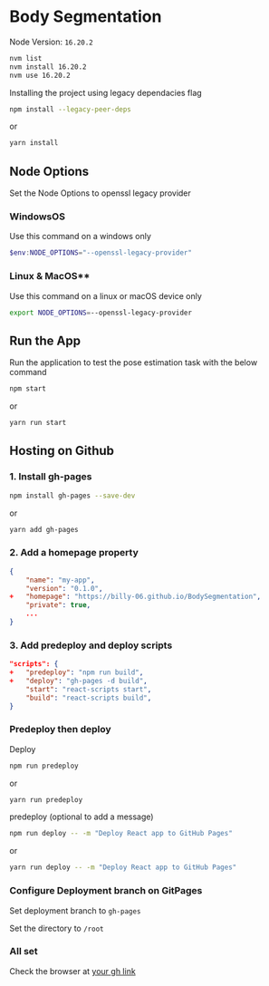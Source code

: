 # Body Segmentation

Node Version: `16.20.2`

```bash
nvm list
nvm install 16.20.2
nvm use 16.20.2
```

Installing the project using legacy dependacies flag

```bash
npm install --legacy-peer-deps
```

or

```bash
yarn install
```

## Node Options

Set the Node Options to openssl legacy provider

### WindowsOS

Use this command on a windows only

```powershell
$env:NODE_OPTIONS="--openssl-legacy-provider"
```

### Linux & MacOS\*\*

Use this command on a linux or macOS device only

```bash
export NODE_OPTIONS=--openssl-legacy-provider
```

## Run the App

Run the application to test the pose estimation task with the below command

```bash
npm start
```

or

```bash
yarn run start
```

## Hosting on Github

### 1. Install gh-pages

```bash
npm install gh-pages --save-dev
```

or

```bash
yarn add gh-pages
```

### 2. Add a homepage property

```json
{
    "name": "my-app",
    "version": "0.1.0",
+   "homepage": "https://billy-06.github.io/BodySegmentation",
    "private": true,
    ...
}
```

### 3. Add predeploy and deploy scripts

```json
"scripts": {
+   "predeploy": "npm run build",
+   "deploy": "gh-pages -d build",
    "start": "react-scripts start",
    "build": "react-scripts build",
}
```

### Predeploy then deploy

Deploy

```bash
npm run predeploy
```

or

```bash
yarn run predeploy
```

predeploy (optional to add a message)

```bash
npm run deploy -- -m "Deploy React app to GitHub Pages"
```

or

```bash
yarn run deploy -- -m "Deploy React app to GitHub Pages"
```

### Configure Deployment branch on GitPages

Set deployment branch to `gh-pages`

Set the directory to `/root`

### All set

Check the browser at [your gh link](https://billy-06.github.io/BodySegmentation)
